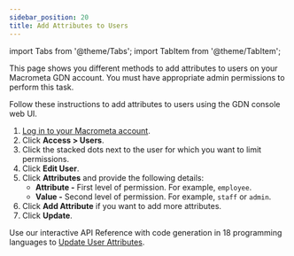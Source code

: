 ```yaml
---
sidebar_position: 20
title: Add Attributes to Users
---
```


import Tabs from '@theme/Tabs';
import TabItem from '@theme/TabItem';

This page shows you different methods to add attributes to users on your Macrometa GDN account. You must have appropriate admin permissions to perform this task.

<Tabs groupId="operating-systems">
<TabItem value="console" label="Web Console">

Follow these instructions to add attributes to users using the GDN console web UI.

1. [Log in to your Macrometa account](https://auth-play.macrometa.io/).
2. Click **Access > Users**.
3. Click the stacked dots next to the user for which you want to limit permissions.
4. Click **Edit User**.
5. Click **Attributes** and provide the following details:
    - **Attribute -** First level of permission. For example, `employee`.
    - **Value -** Second level of permission. For example, `staff` or `admin`.
6. Click **Add Attribute** if you want to add more attributes.
7. Click **Update**.

</TabItem>
<TabItem value="api" label="REST API">

Use our interactive API Reference with code generation in 18 programming languages to [Update User Attributes](https://www.macrometa.com/docs/api#/operations/CreateTheAttributesForUser).

</TabItem>
</Tabs>

